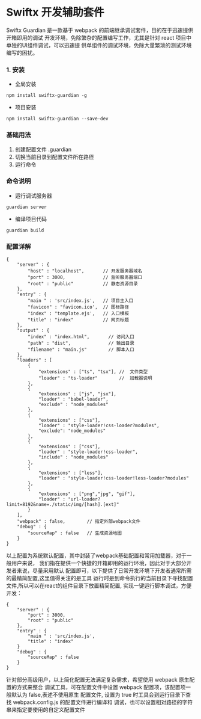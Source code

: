 # Swiftx 开发辅助套件

Swiftx Guardian 是一款基于 webpack 的前端继承调试套件，目的在于迅速提供开箱即用的调试
开发环境，免除繁杂的配置编写工作，尤其是针对 react 项目中单独的UI组件调试，可以迅速提
供单组件的调试环境，免除大量繁琐的测试环境编写的困扰。

### 1. 安装

* 全局安装

~~~
npm install swiftx-guardian -g
~~~

* 项目安装

~~~
npm install swiftx-guardian --save-dev
~~~

### 基础用法

1. 创建配置文件 .guardian
2. 切换当前目录到配置文件所在路径
3. 运行命令

### 命令说明

* 运行调试服务器

~~~
guardian server
~~~

* 编译项目代码

~~~
guardian build
~~~

### 配置详解

~~~
{
    "server" : {
        "host" : "localhost",       // 开发服务器域名
        "port" : 3000,              // 监听服务器端口
        "root" : "public"           // 静态资源目录
    },
    "entry" : {
        "main " : 'src/index.js',   // 项目主入口
        "favicon" : "favicon.ico',  // 图标路径
        "index" : "template.ejs',   // 入口模板
        "title" : "index"           // 网页标题
    },
    "output" : {
        "index" : "index.html",       // 访问入口
        "path" : "dist",              // 输出目录
        "filename" : "main.js"        // 脚本入口
    },
    "loaders" : [
        {
            "extensions" : ["ts", "tsx"], //  文件类型
            "loader" : "ts-loader"        //  加载器说明
        },
        {
            "extensions" : ["js", "jsx"],
            "loader" : "babel-loader",
            "exclude" : "node_modules"
        },
        {
            "extensions" : ["css"],
            "loader" : "style-loader!css-loader?modules",
            "exclude": "node_modules"
        },
        {
            "extensions" : ["css"],
            "loader" : "style-loader!css-loader",
            "include" : "node_modules"
        },
        {
            "extensions" : ["less"],
            "loader" : "style-loader!css-loader!less-loader?modules"
        },
        {
            "extensions" : ["png","jpg", "gif"],
            "loader" : "url-loader?limit=8192&name=./static/img/[hash].[ext]"
        }
    ],
    "webpack" : false,        // 指定外部webpack文件
    "debug" : {
        "sourceMap" : false   // 生成资源地图
    }
}

~~~

以上配置为系统默认配置，其中封装了webpack基础配置和常用加载器，对于一般用户来说，
我们指在提供一个快捷的开箱即用的运行环境，因此对于大部分开发者来说，尽量采用默认
配置即可，以下提供了日常开发环境下开发者通常所需的最精简配置,这里值得关注的是工具
运行时是到命令执行的当前目录下寻找配置文件,所以可以在react的组件目录下放置精简配置,
实现一键运行脚本调试，方便开发：

~~~
{
    "server" : {
        "port" : 3000,
        "root" : "public"
    },
    "entry" : {
        "main " : 'src/index.js',
        "title" : "index"
    }
    "debug" : {
        "sourceMap" : false
    }
}

~~~

针对部分高级用户，以上简化配置无法满足复杂需求，希望使用 webpack 原生配置的方式来整合
调试工具，可在配置文件中设置 webpack 配置项，该配置项一般默认为 false,表述不使用原生
配置文件, 设置为 true 时工具会到运行目录下查找 webpack.config.js 的配置文件进行编译和
调试，也可以设置相对路径的字符串来指定要使用的自定义配置文件
